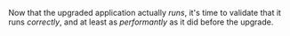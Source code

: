 Now that the upgraded application actually *runs*, it's time to validate that it runs *correctly*, and at least as *performantly* as it did before the upgrade.